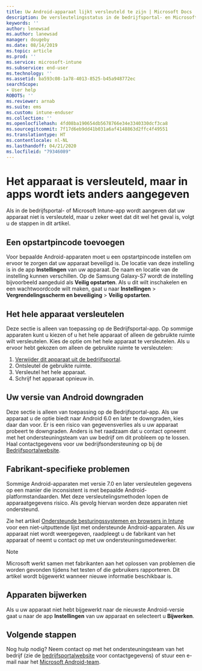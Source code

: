 ```yaml
---
title: Uw Android-apparaat lijkt versleuteld te zijn | Microsoft Docs
description: De versleutelingsstatus in de bedrijfsportal- en Microsoft Intune-app oplossen
keywords: ''
author: lenewsad
ms.author: lanewsad
manager: dougeby
ms.date: 08/14/2019
ms.topic: article
ms.prod: ''
ms.service: microsoft-intune
ms.subservice: end-user
ms.technology: ''
ms.assetid: ba593c08-1a78-4013-8525-b45a948772ec
searchScope:
- User help
ROBOTS: ''
ms.reviewer: arnab
ms.suite: ems
ms.custom: intune-enduser
ms.collection: ''
ms.openlocfilehash: 4fd08ba190654db5678766e34e3340330dcf3ca8
ms.sourcegitcommit: 7f17d6eb9dd41b031a6af4148863d2ffc4f49551
ms.translationtype: HT
ms.contentlocale: nl-NL
ms.lasthandoff: 04/21/2020
ms.locfileid: "79346089"
---
```

# <a name="device-encrypted-but-apps-say-otherwise"></a>Het apparaat is versleuteld, maar in apps wordt iets anders aangegeven

Als in de bedrijfsportal- of Microsoft Intune-app wordt aangeven dat uw apparaat niet is versleuteld, maar u zeker weet dat dit wel het geval is, volgt u de stappen in dit artikel.  

## <a name="add-a-startup-pin"></a>Een opstartpincode toevoegen

Voor bepaalde Android-apparaten moet u een opstartpincode instellen om ervoor te zorgen dat uw apparaat beveiligd is. De locatie van deze instelling is in de app **Instellingen** van uw apparaat. De naam en locatie van de instelling kunnen verschillen. Op de Samsung Galaxy-S7 wordt de instelling bijvoorbeeld aangeduid als **Veilig opstarten**. Als u dit wilt inschakelen en een wachtwoordcode wilt maken, gaat u naar **Instellingen** > **Vergrendelingsscherm en beveiliging** > **Veilig opstarten**.  

## <a name="encrypt-the-entire-device"></a>Het hele apparaat versleutelen

Deze sectie is alleen van toepassing op de Bedrijfsportal-app. Op sommige apparaten kunt u kiezen of u het hele apparaat of alleen de gebruikte ruimte wilt versleutelen. Kies de optie om het hele apparaat te versleutelen. Als u ervoor hebt gekozen om alleen de gebruikte ruimte te versleutelen:

1. [Verwijder dit apparaat uit de bedrijfsportal](unenroll-your-device-from-intune-android.md).
2. Ontsleutel de gebruikte ruimte.  
3. Versleutel het hele apparaat.  
4. Schrijf het apparaat opnieuw in.  

## <a name="downgrade-your-version-of-android"></a>Uw versie van Android downgraden

Deze sectie is alleen van toepassing op de Bedrijfsportal-app. Als uw apparaat u de optie biedt naar Android 6.0 en later te downgraden, kies daar dan voor. Er is een risico van gegevensverlies als u uw apparaat probeert te downgraden. Anders is het raadzaam dat u contact opneemt met het ondersteuningsteam van uw bedrijf om dit probleem op te lossen. Haal contactgegevens voor uw bedrijfsondersteuning op bij de [Bedrijfsportalwebsite](https://go.microsoft.com/fwlink/?linkid=2010980).  

## <a name="specific-manufacturer-issues"></a>Fabrikant-specifieke problemen

Sommige Android-apparaten met versie 7.0 en later versleutelen gegevens op een manier die inconsistent is met bepaalde Android-platformstandaarden. Met deze versleutelingsmethoden lopen de apparaatgegevens risico. Als gevolg hiervan worden deze apparaten niet ondersteund.

Zie het artikel [Ondersteunde besturingssystemen en browsers in Intune](https://docs.microsoft.com/intune/fundamentals/supported-devices-browsers#supported-samsung-knox-standard-devices) voor een niet-uitputtende lijst met ondersteunde Android-apparaten. Als uw apparaat niet wordt weergegeven, raadpleegt u de fabrikant van het apparaat of neemt u contact op met uw ondersteuningsmedewerker.

> [!Note]
> Microsoft werkt samen met fabrikanten aan het oplossen van problemen die worden gevonden tijdens het testen of die gebruikers rapporteren. Dit artikel wordt bijgewerkt wanneer nieuwe informatie beschikbaar is.

## <a name="update-devices"></a>Apparaten bijwerken

Als u uw apparaat niet hebt bijgewerkt naar de nieuwste Android-versie gaat u naar de app **Instellingen** van uw apparaat en selecteert u **Bijwerken**.  

## <a name="next-steps"></a>Volgende stappen

Nog hulp nodig? Neem contact op met het ondersteuningsteam van het bedrijf (zie de [bedrijfsportalwebsite](https://go.microsoft.com/fwlink/?linkid=2010980) voor contactgegevens) of stuur een e-mail naar het <a href="mailto:wintunedroidfbk@microsoft.com?subject=I'm having trouble with enrolling my Android device&body=Describe the issue you're experiencing here.">Microsoft Android-team</a>.  
